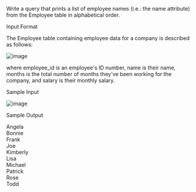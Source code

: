 Write a query that prints a list of employee names (i.e.: the name attribute) from the Employee table in alphabetical order.

Input Format

The Employee table containing employee data for a company is described as follows:

![image](https://user-images.githubusercontent.com/38153316/158310885-6a9e14b5-d016-4500-a631-69a21f9267d3.png)


where employee_id is an employee's ID number, name is their name, months is the total number of months they've been working for the company, and salary is their monthly salary.  

Sample Input  

![image](https://user-images.githubusercontent.com/38153316/158310913-80b53f23-6d19-413d-8ce3-16a5cc044754.png)


Sample Output  

Angela  
Bonnie  
Frank  
Joe  
Kimberly  
Lisa  
Michael  
Patrick  
Rose  
Todd  
